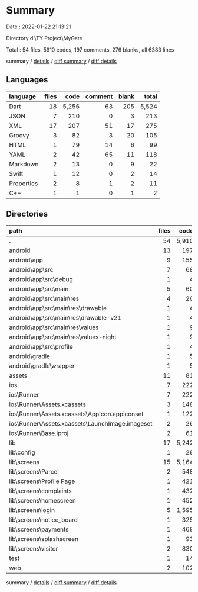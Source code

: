 # Summary

Date : 2022-01-22 21:13:21

Directory d:\TY Project\MyGate

Total : 54 files,  5910 codes, 197 comments, 276 blanks, all 6383 lines

summary / [details](details.md) / [diff summary](diff.md) / [diff details](diff-details.md)

## Languages
| language | files | code | comment | blank | total |
| :--- | ---: | ---: | ---: | ---: | ---: |
| Dart | 18 | 5,256 | 63 | 205 | 5,524 |
| JSON | 7 | 210 | 0 | 3 | 213 |
| XML | 17 | 207 | 51 | 17 | 275 |
| Groovy | 3 | 82 | 3 | 20 | 105 |
| HTML | 1 | 79 | 14 | 6 | 99 |
| YAML | 2 | 42 | 65 | 11 | 118 |
| Markdown | 2 | 13 | 0 | 9 | 22 |
| Swift | 1 | 12 | 0 | 2 | 14 |
| Properties | 2 | 8 | 1 | 2 | 11 |
| C++ | 1 | 1 | 0 | 1 | 2 |

## Directories
| path | files | code | comment | blank | total |
| :--- | ---: | ---: | ---: | ---: | ---: |
| . | 54 | 5,910 | 197 | 276 | 6,383 |
| android | 13 | 197 | 53 | 35 | 285 |
| android\app | 9 | 155 | 52 | 24 | 231 |
| android\app\src | 7 | 68 | 49 | 13 | 130 |
| android\app\src\debug | 1 | 4 | 3 | 1 | 8 |
| android\app\src\main | 5 | 60 | 43 | 11 | 114 |
| android\app\src\main\res | 4 | 26 | 32 | 6 | 64 |
| android\app\src\main\res\drawable | 1 | 4 | 7 | 2 | 13 |
| android\app\src\main\res\drawable-v21 | 1 | 4 | 7 | 2 | 13 |
| android\app\src\main\res\values | 1 | 9 | 9 | 1 | 19 |
| android\app\src\main\res\values-night | 1 | 9 | 9 | 1 | 19 |
| android\app\src\profile | 1 | 4 | 3 | 1 | 8 |
| android\gradle | 1 | 5 | 1 | 1 | 7 |
| android\gradle\wrapper | 1 | 5 | 1 | 1 | 7 |
| assets | 11 | 81 | 0 | 2 | 83 |
| ios | 7 | 222 | 2 | 9 | 233 |
| ios\Runner | 7 | 222 | 2 | 9 | 233 |
| ios\Runner\Assets.xcassets | 3 | 148 | 0 | 4 | 152 |
| ios\Runner\Assets.xcassets\AppIcon.appiconset | 1 | 122 | 0 | 1 | 123 |
| ios\Runner\Assets.xcassets\LaunchImage.imageset | 2 | 26 | 0 | 3 | 29 |
| ios\Runner\Base.lproj | 2 | 61 | 2 | 2 | 65 |
| lib | 17 | 5,242 | 53 | 198 | 5,493 |
| lib\config | 1 | 28 | 0 | 5 | 33 |
| lib\screens | 15 | 5,164 | 50 | 185 | 5,399 |
| lib\screens\Parcel | 2 | 548 | 10 | 21 | 579 |
| lib\screens\Profile Page | 1 | 421 | 4 | 13 | 438 |
| lib\screens\complaints | 1 | 432 | 6 | 13 | 451 |
| lib\screens\homescreen | 1 | 452 | 1 | 15 | 468 |
| lib\screens\login | 5 | 1,595 | 11 | 53 | 1,659 |
| lib\screens\notice_board | 1 | 325 | 5 | 12 | 342 |
| lib\screens\payments | 1 | 468 | 6 | 16 | 490 |
| lib\screens\splashscreen | 1 | 93 | 3 | 13 | 109 |
| lib\screens\visitor | 2 | 830 | 4 | 29 | 863 |
| test | 1 | 14 | 10 | 7 | 31 |
| web | 2 | 102 | 14 | 7 | 123 |

summary / [details](details.md) / [diff summary](diff.md) / [diff details](diff-details.md)